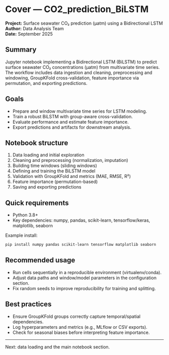# Cover — CO2_prediction_BiLSTM

**Project:** Surface seawater CO₂ prediction (μatm) using a Bidirectional LSTM  
**Author:** Data Analysis Team  
**Date:** September 2025

## Summary
Jupyter notebook implementing a Bidirectional LSTM (BiLSTM) to predict surface seawater CO₂ concentrations (μatm) from multivariate time series. The workflow includes data ingestion and cleaning, preprocessing and windowing, GroupKFold cross-validation, feature importance via permutation, and exporting predictions.

## Goals
- Prepare and window multivariate time series for LSTM modeling.
- Train a robust BiLSTM with group-aware cross-validation.
- Evaluate performance and estimate feature importance.
- Export predictions and artifacts for downstream analysis.

## Notebook structure
1. Data loading and initial exploration  
2. Cleaning and preprocessing (normalization, imputation)  
3. Building time windows (sliding windows)  
4. Defining and training the BiLSTM model  
5. Validation with GroupKFold and metrics (MAE, RMSE, R²)  
6. Feature importance (permutation-based)  
7. Saving and exporting predictions

## Quick requirements
- Python 3.8+  
- Key dependencies: numpy, pandas, scikit-learn, tensorflow/keras, matplotlib, seaborn

Example install:
```bash
pip install numpy pandas scikit-learn tensorflow matplotlib seaborn
```

## Recommended usage
- Run cells sequentially in a reproducible environment (virtualenv/conda).  
- Adjust data paths and window/model parameters in the configuration section.  
- Fix random seeds to improve reproducibility for training and splitting.

## Best practices
- Ensure GroupKFold groups correctly capture temporal/spatial dependencies.  
- Log hyperparameters and metrics (e.g., MLflow or CSV exports).  
- Check for seasonal biases before interpreting feature importance.

---

Next: data loading and the main notebook section.
